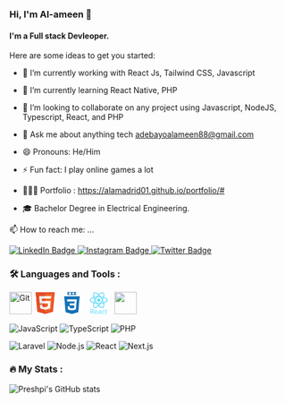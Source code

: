 ### Hi, I'm Al-ameen  👋 
#### I'm a Full stack Devleoper.


Here are some ideas to get you started:

- 🔭 I’m currently working with React Js, Tailwind CSS, Javascript

- 🌱 I’m currently learning React Native, PHP
 
- 💞️ I’m looking to collaborate on any project using Javascript, NodeJS, Typescript, React, and PHP 
 
- 💬 Ask me about anything tech <a href="adebayoalameen88@gmail.com">adebayoalameen88@gmail.com</a>
- 😄 Pronouns: He/Him
- ⚡ Fun fact: I play online games a lot 
- 👨🏻‍💻 Portfolio : https://alamadrid01.github.io/portfolio/#
- 🎓 Bachelor Degree in Electrical Engineering.


📫 How to reach me: ...

 <a href="https://www.linkedin.com/in/adebayo-al-ameen-351a34252/">
    <img src="https://img.shields.io/badge/LinkedIn-blue?style=for-the-badge&logo=linkedin&logoColor=white" alt="LinkedIn Badge"/>
  </a>
  
   <a href="https://www.instagram.com/alamadrid_d/">
    <img src="https://img.shields.io/badge/instagram-red?style=for-the-badge&logo=instagram&logoColor=white" alt="Instagram Badge"/>
  </a> 
  
  <a href="https://twitter.com/adebayoAlameen">
    <img src="https://img.shields.io/badge/Twitter-blue?style=for-the-badge&logo=twitter&logoColor=white" alt="Twitter Badge"/>
  </a> 
  
### :hammer_and_wrench: Languages and Tools :

<div>          
 <img src="https://cdn.jsdelivr.net/gh/devicons/devicon/icons/git/git-original.svg" title="Git" **alt="Git" width="40" height="40"/>
    <img src="https://github.com/devicons/devicon/blob/master/icons/html5/html5-original.svg" title="HTML5" alt="HTML" width="40" height="40"/>&nbsp;
    <img src="https://github.com/devicons/devicon/blob/master/icons/css3/css3-plain-wordmark.svg"  title="CSS3" alt="CSS" width="40" height="40"/>&nbsp;
    <img src="https://github.com/devicons/devicon/blob/master/icons/react/react-original-wordmark.svg" title="React" alt="React" width="40" height="40"/>&nbsp;
 <img src="https://cdn.jsdelivr.net/gh/devicons/devicon/icons/tailwindcss/tailwindcss-plain.svg" width="40" height="40" />&nbsp;
          
  ![JavaScript](https://img.shields.io/static/v1?style=for-the-badge&message=JavaScript&color=222222&logo=JavaScript&logoColor=F7DF1E&label=) ![TypeScript](https://img.shields.io/static/v1?style=for-the-badge&message=TypeScript&color=3178C6&logo=TypeScript&logoColor=FFFFFF&label=) ![PHP](https://img.shields.io/static/v1?style=for-the-badge&message=PHP&color=777BB4&logo=PHP&logoColor=FFFFFF&label=)

![Laravel](https://img.shields.io/static/v1?style=for-the-badge&message=Laravel&color=FF2D20&logo=Laravel&logoColor=FFFFFF&label=) ![Node.js](https://img.shields.io/static/v1?style=for-the-badge&message=Node.js&color=339933&logo=Node.js&logoColor=FFFFFF&label=) ![React](https://img.shields.io/static/v1?style=for-the-badge&message=React&color=222222&logo=React&logoColor=61DAFB&label=)  ![Next.js](https://img.shields.io/static/v1?style=for-the-badge&message=Next.js&color=000000&logo=Next.js&logoColor=FFFFFF&label=)


</div>


### :fire: My Stats :
![Preshpi's GitHub stats](https://github-readme-stats.vercel.app/api?username=alamadrid01&show_icons=true&theme=synthwave)
<!--
**preshpi/preshpi** is a ✨ _special_ ✨ repository because its `README.md` (this file) appears on your GitHub profile.
-->

